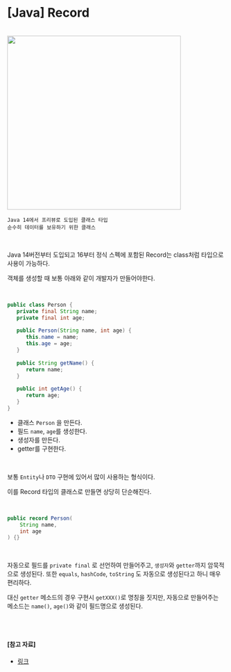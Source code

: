 # [Java] Record

<br>

<img src="https://img1.daumcdn.net/thumb/R1280x0/?scode=mtistory2&fname=https%3A%2F%2Fblog.kakaocdn.net%2Fdn%2FdgOUBE%2FbtqD9u258Y0%2FV8ICQnAgbwpSJnXL6qkfd1%2Fimg.jpg" width="400">

<br>

```
Java 14에서 프리뷰로 도입된 클래스 타입
순수히 데이터를 보유하기 위한 클래스
```

<br>

Java 14버전부터 도입되고 16부터 정식 스펙에 포함된 Record는 class처럼 타입으로 사용이 가능하다.

객체를 생성할 때 보통 아래와 같이 개발자가 만들어야한다.

<br>

```java
public class Person {
   private final String name;
   private final int age;
 
   public Person(String name, int age) {
      this.name = name;
      this.age = age;
   }
 
   public String getName() {
      return name;
   }
 
   public int getAge() {
      return age;
   }
}
```

- 클래스 `Person` 을 만든다. 
- 필드 `name`, `age`를 생성한다.
- 생성자를 만든다.
- getter를 구현한다.

<br>

보통 `Entity`나 `DTO` 구현에 있어서 많이 사용하는 형식이다.

이를 Record 타입의 클래스로 만들면 상당히 단순해진다.

<br>

```java
public record Person(
	String name,
    int age
) {}
```

<br>

자동으로 필드를 `private final` 로 선언하여 만들어주고, `생성자`와 `getter`까지 암묵적으로 생성된다. 또한 `equals`, `hashCode`, `toString` 도 자동으로 생성된다고 하니 매우 편리하다.

대신 `getter` 메소드의 경우 구현시 `getXXX()`로 명칭을 짓지만, 자동으로 만들어주는 메소드는 `name()`, `age()`와 같이 필드명으로 생성된다.

<br>

<br>

#### [참고 자료]

- [링크](https://coding-start.tistory.com/355)